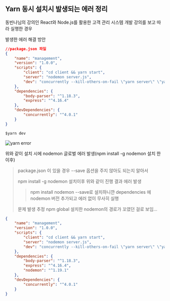 ## Yarn 동시 설치시 발생되는 에러 정리

동빈나님의 강의인 React와 Node.js를 활용한 고객 관리 시스템 개발 강의를 보고 따라 실행한 경우 

발생한 에러 해결 방안

``` json
//package.json 파일
{
    "name": "management",
    "version": "1.0.0",
    "scripts": {
        "client": "cd client && yarn start",
        "server": "nodemon server.js",
        "dev": "concurrently --kill-others-on-fail \"yarn server\" \"yarn client\""
    },
    "dependencies": {
        "body-parser": "^1.18.3",
        "express": "^4.16.4"
    },
    "devDependencies": {
        "concurrently": "^4.0.1"
    }
}
```

``` javascript
$yarn dev
```

![yarn error](https://user-images.githubusercontent.com/52039625/60782549-13b59b00-a182-11e9-80bc-ac70cd36d15c.PNG)

위와 같이 설치 시에 nodemon 글로벌 에러 발생(npm install -g nodemon 설치 한 이후)

>package.json 이 있을 경우 --save 옵션을 주지 않아도 되는지 알아서
>
>npm install -g nodemon 설치이후 위와 같이 진행 결과 에러 발생
>
>> npm install nodemon --save로 설치하니깐 dependencies 에 nodemon 버전 추가되고 에러 없이 무사히 실행
>
>문제 발생 추정 npm global 설치한 nodemon의 경로가 꼬였던 걸로 보임...

```json
{
    "name": "management",
    "version": "1.0.0",
    "scripts": {
        "client": "cd client && yarn start",
        "server": "nodemon server.js",
        "dev": "concurrently --kill-others-on-fail \"yarn server\" \"yarn client\""
    },
    "dependencies": {
        "body-parser": "^1.18.3",
        "express": "^4.16.4",
        "nodemon": "^1.19.1"
    },
    "devDependencies": {
        "concurrently": "^4.0.1"
    }
}
```

